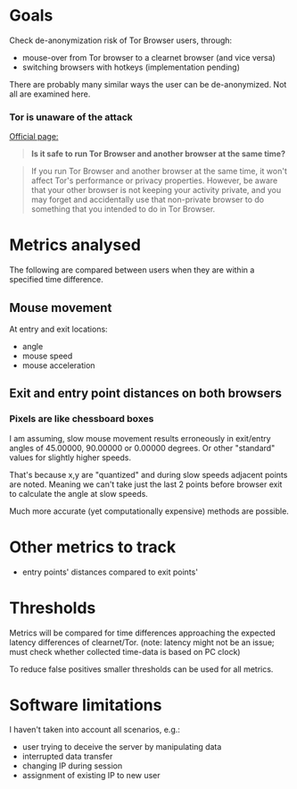 # Goals
Check de-anonymization risk of Tor Browser users, through:

- mouse-over from Tor browser to a clearnet browser (and vice versa)
- switching browsers with hotkeys (implementation pending)


There are probably many similar ways the user 
can be de-anonymized. Not all are examined here.

### Tor is unaware of the attack
 
[Official page:](https://support.torproject.org/tbb/tbb-17/)

> **Is it safe to run Tor Browser and another browser 
> at the same time?**

> If you run Tor Browser and another browser at the same time, 
> it won't affect Tor's performance or privacy properties. 
> However, be aware that your other browser is not keeping 
> your activity private, and you may forget 
> and accidentally use that non-private browser to do something 
> that you intended to do in Tor Browser.

# Metrics analysed
The following are compared between users 
when they are within a specified time difference. 

## Mouse movement
At entry and exit locations: 

- angle
- mouse speed
- mouse acceleration

## Exit and entry point distances on both browsers




### Pixels are like chessboard boxes

I am assuming, slow mouse movement 
results erroneously in exit/entry angles 
of 45.00000, 90.00000 or 0.00000 degrees. 
Or other "standard" values for slightly higher speeds.

That's because x,y are "quantized" and during 
slow speeds adjacent points are noted. 
Meaning we can't take just the last 2 points 
before browser exit to calculate the angle at 
slow speeds.

Much more accurate (yet computationally 
expensive) methods are possible. 

# Other metrics to track
- entry points' distances compared to exit points'

# Thresholds
Metrics will be compared for time differences approaching 
the expected latency differences of clearnet/Tor. 
(note: latency might not be an issue; 
must check whether collected time-data is based on PC clock)

To reduce false positives smaller thresholds 
can be used for all metrics.

# Software limitations 

I haven't taken into account all scenarios, e.g.: 
- user trying to deceive the server by manipulating data
- interrupted data transfer
- changing IP during session
- assignment of existing IP to new user